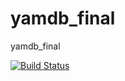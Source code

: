 # yamdb_final
yamdb_final

[![Build Status](https://github.com/rusanarkh/yamdb_final/actions/workflows/yamdb_workflow.yml/badge.svg?event=push)](https://github.com/rusanarkh/yamdb_final/actions/workflows/yamdb_workflow.yml)
